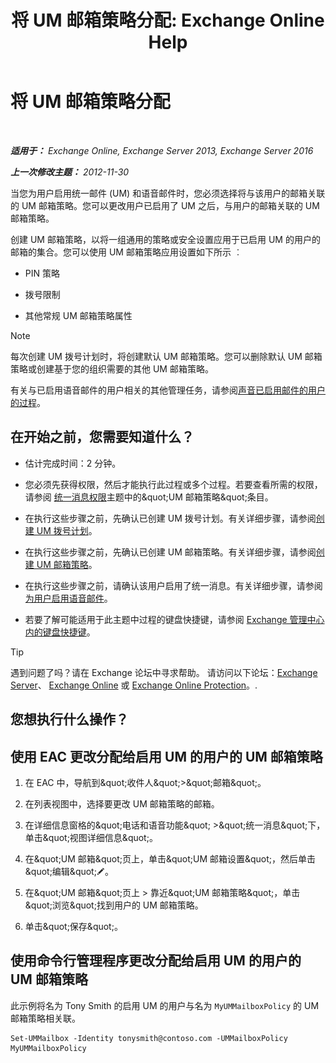 ﻿---
title: '将 UM 邮箱策略分配: Exchange Online Help'
TOCTitle: 将 UM 邮箱策略分配
ms:assetid: c8da6cbe-3d22-4fff-8b5a-416b1c8adb6c
ms:mtpsurl: https://technet.microsoft.com/zh-cn/library/Bb201728(v=EXCHG.150)
ms:contentKeyID: 50491524
ms.date: 05/23/2018
mtps_version: v=EXCHG.150
ms.translationtype: MT
---

# 将 UM 邮箱策略分配

 

_**适用于：** Exchange Online, Exchange Server 2013, Exchange Server 2016_

_**上一次修改主题：** 2012-11-30_

当您为用户启用统一邮件 (UM) 和语音邮件时，您必须选择将与该用户的邮箱关联的 UM 邮箱策略。您可以更改用户已启用了 UM 之后，与用户的邮箱关联的 UM 邮箱策略。

创建 UM 邮箱策略，以将一组通用的策略或安全设置应用于已启用 UM 的用户的邮箱的集合。您可以使用 UM 邮箱策略应用设置如下所示 ︰

  - PIN 策略

  - 拨号限制

  - 其他常规 UM 邮箱策略属性

> [!NOTE]  
> 每次创建 UM 拨号计划时，将创建默认 UM 邮箱策略。您可以删除默认 UM 邮箱策略或创建基于您的组织需要的其他 UM 邮箱策略。


有关与已启用语音邮件的用户相关的其他管理任务，请参阅[声音已启用邮件的用户的过程](voice-mail-enabled-user-procedures-exchange-2013-help.md)。

## 在开始之前，您需要知道什么？

  - 估计完成时间：2 分钟。

  - 您必须先获得权限，然后才能执行此过程或多个过程。若要查看所需的权限，请参阅 [统一消息权限](unified-messaging-permissions-exchange-2013-help.md)主题中的\&quot;UM 邮箱策略\&quot;条目。

  - 在执行这些步骤之前，先确认已创建 UM 拨号计划。有关详细步骤，请参阅[创建 UM 拨号计划](create-a-um-dial-plan-exchange-2013-help.md)。

  - 在执行这些步骤之前，先确认已创建 UM 邮箱策略。有关详细步骤，请参阅[创建 UM 邮箱策略](create-a-um-mailbox-policy-exchange-2013-help.md)。

  - 在执行这些步骤之前，请确认该用户启用了统一消息。有关详细步骤，请参阅[为用户启用语音邮件](enable-a-user-for-voice-mail-exchange-2013-help.md)。

  - 若要了解可能适用于此主题中过程的键盘快捷键，请参阅 [Exchange 管理中心内的键盘快捷键](keyboard-shortcuts-in-the-exchange-admin-center-exchange-online-protection-help.md)。

> [!TIP]  
> 遇到问题了吗？请在 Exchange 论坛中寻求帮助。 请访问以下论坛：<a href="https://go.microsoft.com/fwlink/p/?linkid=60612">Exchange Server</a>、 <a href="https://go.microsoft.com/fwlink/p/?linkid=267542">Exchange Online</a> 或 <a href="https://go.microsoft.com/fwlink/p/?linkid=285351">Exchange Online Protection</a>。.


## 您想执行什么操作？

## 使用 EAC 更改分配给启用 UM 的用户的 UM 邮箱策略

1.  在 EAC 中，导航到\&quot;收件人\&quot;\>\&quot;邮箱\&quot;。

2.  在列表视图中，选择要更改 UM 邮箱策略的邮箱。

3.  在详细信息窗格的\&quot;电话和语音功能\&quot; \>\&quot;统一消息\&quot;下，单击\&quot;视图详细信息\&quot;。

4.  在\&quot;UM 邮箱\&quot;页上，单击\&quot;UM 邮箱设置\&quot;，然后单击\&quot;编辑\&quot;![编辑图标](images/Bb124582.6f53ccb2-1f13-4c02-bea0-30690e6ea71d(EXCHG.150).gif "编辑图标")。

5.  在\&quot;UM 邮箱\&quot;页上 \> 靠近\&quot;UM 邮箱策略\&quot;，单击\&quot;浏览\&quot;找到用户的 UM 邮箱策略。

6.  单击\&quot;保存\&quot;。

## 使用命令行管理程序更改分配给启用 UM 的用户的 UM 邮箱策略

此示例将名为 Tony Smith 的启用 UM 的用户与名为 `MyUMMailboxPolicy` 的 UM 邮箱策略相关联。

    Set-UMMailbox -Identity tonysmith@contoso.com -UMMailboxPolicy MyUMMailboxPolicy

